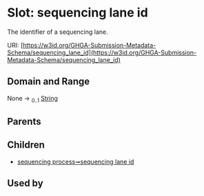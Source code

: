 
# Slot: sequencing lane id


The identifier of a sequencing lane.

URI: [https://w3id.org/GHGA-Submission-Metadata-Schema/sequencing_lane_id](https://w3id.org/GHGA-Submission-Metadata-Schema/sequencing_lane_id)


## Domain and Range

None &#8594;  <sub>0..1</sub> [String](types/String.md)

## Parents


## Children

 *  [sequencing process➞sequencing lane id](sequencing_process_sequencing_lane_id.md)

## Used by

